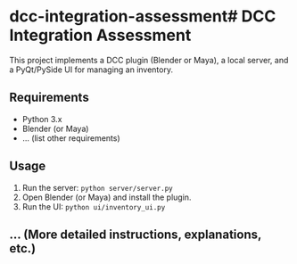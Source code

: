 # dcc-integration-assessment# DCC Integration Assessment

This project implements a DCC plugin (Blender or Maya), a local server, and a PyQt/PySide UI for managing an inventory.

## Requirements

- Python 3.x
- Blender (or Maya)
- ... (list other requirements)

## Usage

1. Run the server: `python server/server.py`
2. Open Blender (or Maya) and install the plugin.
3. Run the UI: `python ui/inventory_ui.py`

## ... (More detailed instructions, explanations, etc.)
